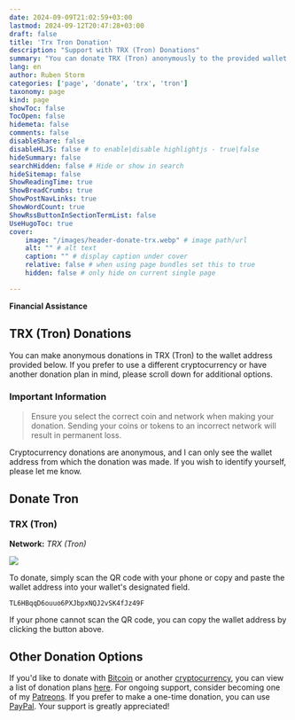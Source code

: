 ```yaml
---
date: 2024-09-09T21:02:59+03:00
lastmod: 2024-09-12T20:47:28+03:00
draft: false
title: 'Trx Tron Donation'
description: "Support with TRX (Tron) Donations"
summary: "You can donate TRX (Tron) anonymously to the provided wallet address. Ensure you choose the correct coin and network to avoid loss. If you'd like to identify yourself, please let me know. For donations, scan the QR code or copy and paste the wallet address."
lang: en
author: Ruben Storm
categories: ['page', 'donate', 'trx', 'tron']
taxonomy: page
kind: page
showToc: false
TocOpen: false
hidemeta: false
comments: false
disableShare: false
disableHLJS: false # to enable|disable highlightjs - true|false
hideSummary: false
searchHidden: false # Hide or show in search
hideSitemap: false
ShowReadingTime: true
ShowBreadCrumbs: true
ShowPostNavLinks: true
ShowWordCount: true
ShowRssButtonInSectionTermList: false
UseHugoToc: true
cover:
    image: "/images/header-donate-trx.webp" # image path/url
    alt: "" # alt text
    caption: "" # display caption under cover
    relative: false # when using page bundles set this to true
    hidden: false # only hide on current single page

---
```


**Financial Assistance**  
## TRX (Tron) Donations

You can make anonymous donations in TRX (Tron) to the wallet address provided below. If you prefer to use a different cryptocurrency or have another donation plan in mind, please scroll down for additional options.

### Important Information
> Ensure you select the correct coin and network when making your donation. Sending your coins or tokens to an incorrect network will result in permanent loss.

Cryptocurrency donations are anonymous, and I can only see the wallet address from which the donation was made. If you wish to identify yourself, please let me know.

## Donate Tron  
### TRX (Tron)
**Network:** *TRX (Tron)*

![][defQRimage]

To donate, simply scan the QR code with your phone or copy and paste the wallet address into your wallet's designated field.

```
TL6HBqqD6ouuo6PXJbpxNQJ2vSK4fJz49F
```

If your phone cannot scan the QR code, you can copy the wallet address by clicking the button above.


## Other Donation Options

If you'd like to donate with [Bitcoin][defDonateBitcoinLink] or another [cryptocurrency][defDonationLink], you can view a list of donation plans [here][defDonationLink]. For ongoing support, consider becoming one of my [Patreons][defPatreonLink]. If you prefer to make a one-time donation, you can use [PayPal][defPaypalLink]. Your support is greatly appreciated!

[defPatreonLink]: /en/pages/patreon/
[defDonationLink]: /en/donation/
[defDonateBitcoinLink]: /en/donation/bitcoin-donation/
[defPaypalLink]: /en/donation/paypal-donation/
[defQRimage]: /images/donation/donate-qr-trx.webp